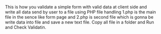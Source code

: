 This is how you validate a simple form with valid data  at client side and write all data send by user to a file using PHP file handling
1.php is the main file in the sence like form page and 2.php is second file which is gonna be write data into file and save a new text file. Copy all file in a folder and Run and Check Validatin.
